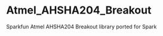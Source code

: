 Atmel_AHSHA204_Breakout
=======================

Sparkfun Atmel AHSHA204 Breakout library ported for Spark
